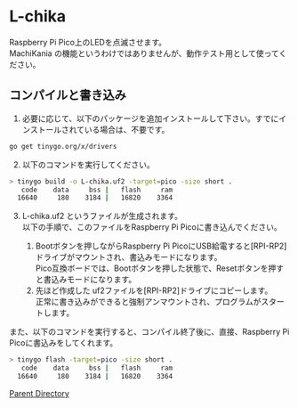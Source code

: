 # L-chika

Raspberry Pi Pico上のLEDを点滅させます。  
MachiKania の機能というわけではありませんが、動作テスト用として使ってください。  

## コンパイルと書き込み

1. 必要に応じて、以下のパッケージを追加インストールして下さい。すでにインストールされている場合は、不要です。  

```bash
go get tinygo.org/x/drivers
```

2. 以下のコマンドを実行してください。  

```bash
> tinygo build -o L-chika.uf2 -target=pico -size short .
   code    data     bss |   flash     ram
  16640     180    3184 |   16820    3364
```

3. L-chika.uf2 というファイルが生成されます。  
以下の手順で、このファイルをRaspberry Pi Picoに書き込んでください。

    1. Bootボタンを押しながらRaspberry Pi PicoにUSB給電すると[RPI-RP2]ドライブがマウントされ、書込みモードになります。  
    Pico互換ボードでは、Bootボタンを押した状態で、Resetボタンを押すと書込みモードになります。
    2. 先ほど作成した uf2ファイルを[RPI-RP2]ドライブにコピーします。  
    正常に書き込みができると強制アンマウントされ、プログラムがスタートします。

また、以下のコマンドを実行すると、コンパイル終了後に、直接、Raspberry Pi Picoに書込みをしてくれます。

```bash
> tinygo flash -target=pico -size short .
   code    data     bss |   flash     ram
  16640     180    3184 |   16820    3364
```

[Parent Directory](../README.md)

